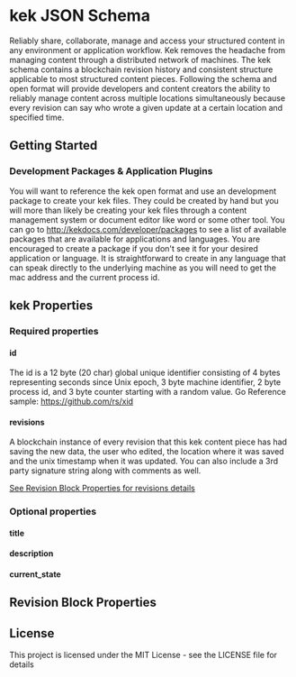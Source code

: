 # kek JSON Schema

Reliably share, collaborate, manage and access your structured content in any environment or application workflow. Kek removes the headache from managing content through a distributed network of machines. The kek schema contains a blockchain revision history and consistent structure applicable to most structured content pieces. Following the schema and open format will provide developers and content creators the ability to reliably manage content across multiple locations simultaneously because every revision can say who wrote a given update at a certain location and specified time.

## Getting Started

### Development Packages & Application Plugins

You will want to reference the kek open format and use an development package to create your kek files. They could be created by hand but you will more than likely be creating your kek files through a content management system or document editor like word or some other tool. You can go to http://kekdocs.com/developer/packages to see a list of available packages that are available for applications and languages. You are encouraged to create a package if you don't see it for your desired application or language. It is straightforward to create in any language that can speak directly to the underlying machine as you will need to get the mac address and the current process id.

## kek Properties

### Required properties
#### id
The id is a 12 byte (20 char) global unique identifier consisting of 4 bytes representing seconds since Unix epoch, 3 byte machine identifier, 2 byte process id, and 3 byte counter starting with a random value. Go Reference sample: https://github.com/rs/xid

#### revisions
A blockchain instance of every revision that this kek content piece has had saving the new data, the user who edited, the location where it was saved and the unix timestamp when it was updated. You can also include a 3rd party signature string along with comments as well.

[See Revision Block Properties for revisions details](#revision-block-properties)

### Optional properties

#### title


#### description

#### current_state

## Revision Block Properties



## License
This project is licensed under the MIT License - see the LICENSE file for details